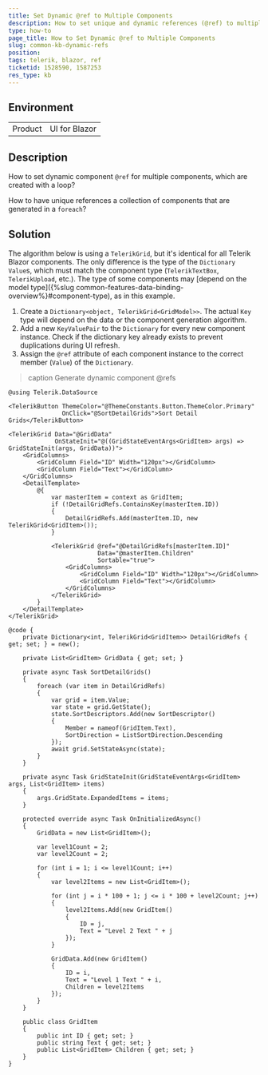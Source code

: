 ```yaml
---
title: Set Dynamic @ref to Multiple Components
description: How to set unique and dynamic references (@ref) to multiple components, which are generated in a foreach loop.
type: how-to
page_title: How to Set Dynamic @ref to Multiple Components
slug: common-kb-dynamic-refs
position: 
tags: telerik, blazor, ref
ticketid: 1528590, 1587253
res_type: kb
---
```


## Environment

<table>
    <tbody>
        <tr>
            <td>Product</td>
            <td>UI for Blazor</td>
        </tr>
    </tbody>
</table>

## Description

How to set dynamic component `@ref` for multiple components, which are created with a loop?

How to have unique references a collection of components that are generated in a `foreach`?

## Solution

The algorithm below is using a `TelerikGrid`, but it's identical for all Telerik Blazor components. The only difference is the type of the `Dictionary` `Value`s, which must match the component type (`TelerikTextBox`, `TelerikUpload`, etc.). The type of some components may [depend on the model type]({%slug common-features-data-binding-overview%}#component-type), as in this example.

1. Create a `Dictionary<object, TelerikGrid<GridModel>>`. The actual `Key` type will depend on the data or the component generation algorithm.
1. Add a new `KeyValuePair` to the `Dictionary` for every new component instance. Check if the dictionary key already exists to prevent duplications during UI refresh.
1. Assign the `@ref` attribute of each component instance to the correct member (`Value`) of the `Dictionary`.

>caption Generate dynamic component @refs

````CSHTML
@using Telerik.DataSource

<TelerikButton ThemeColor="@ThemeConstants.Button.ThemeColor.Primary"
               OnClick="@SortDetailGrids">Sort Detail Grids</TelerikButton>

<TelerikGrid Data="@GridData"
             OnStateInit="@((GridStateEventArgs<GridItem> args) => GridStateInit(args, GridData))">
    <GridColumns>
        <GridColumn Field="ID" Width="120px"></GridColumn>
        <GridColumn Field="Text"></GridColumn>
    </GridColumns>
    <DetailTemplate>
        @{
            var masterItem = context as GridItem;
            if (!DetailGridRefs.ContainsKey(masterItem.ID))
            {
                DetailGridRefs.Add(masterItem.ID, new TelerikGrid<GridItem>());
            }

            <TelerikGrid @ref="@DetailGridRefs[masterItem.ID]"
                         Data="@masterItem.Children"
                         Sortable="true">
                <GridColumns>
                    <GridColumn Field="ID" Width="120px"></GridColumn>
                    <GridColumn Field="Text"></GridColumn>
                </GridColumns>
            </TelerikGrid>
        }
    </DetailTemplate>
</TelerikGrid>

@code {
    private Dictionary<int, TelerikGrid<GridItem>> DetailGridRefs { get; set; } = new();

    private List<GridItem> GridData { get; set; }

    private async Task SortDetailGrids()
    {
        foreach (var item in DetailGridRefs)
        {
            var grid = item.Value;
            var state = grid.GetState();
            state.SortDescriptors.Add(new SortDescriptor()
            {
                Member = nameof(GridItem.Text),
                SortDirection = ListSortDirection.Descending
            });
            await grid.SetStateAsync(state);            
        }
    }

    private async Task GridStateInit(GridStateEventArgs<GridItem> args, List<GridItem> items)
    {
        args.GridState.ExpandedItems = items;
    }

    protected override async Task OnInitializedAsync()
    {
        GridData = new List<GridItem>();

        var level1Count = 2;
        var level2Count = 2;

        for (int i = 1; i <= level1Count; i++)
        {
            var level2Items = new List<GridItem>();

            for (int j = i * 100 + 1; j <= i * 100 + level2Count; j++)
            {
                level2Items.Add(new GridItem()
                {
                    ID = j,
                    Text = "Level 2 Text " + j
                });
            }

            GridData.Add(new GridItem()
            {
                ID = i,
                Text = "Level 1 Text " + i,
                Children = level2Items
            });
        }
    }

    public class GridItem
    {
        public int ID { get; set; }
        public string Text { get; set; }
        public List<GridItem> Children { get; set; }
    }
}
````

